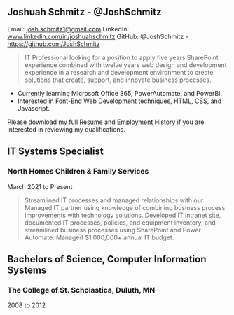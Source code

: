 ## Joshuah Schmitz - @JoshSchmitz

Email: josh.schmitz1@gmail.com
LinkedIn: www.linkedin.com/in/joshuahschmitz
GitHub: @JoshSchmitz - https://github.com/JoshSchmitz

> IT Professional looking for a position to apply five years SharePoint experience combined with twelve years web design and development experience in a research and development environment to create solutions that create, support, and innovate business processes.

- Currently learning Microsoft Office 365, PowerAutomate, and PowerBI.
- Interested in Font-End Web Development techniques, HTML, CSS, and Javascript.

Please download my full [Resume](https://github.com/JoshSchmitz/JoshSchmitz/blob/main/Resume.docx) and [Employment History](https://github.com/JoshSchmitz/JoshSchmitz/blob/main/Employment%20History.docx) if you are interested in reviewing my qualifications.

## IT Systems Specialist
### North Homes Children & Family Services
March 2021 to Present

> Streamlined IT processes and managed relationships with our Managed IT partner using knowledge of combining business process improvements with technology solutions. Developed IT intranet site, documented IT processes, policies, and equipment inventory, and streamlined business processes using SharePoint and Power Automate. Managed $1,000,000+ annual IT budget.

## Bachelors of Science, Computer Information Systems
### The College of St. Scholastica, Duluth, MN
2008 to 2012

<!---
JoshSchmitz/JoshSchmitz is a ✨ special ✨ repository because its `README.md` (this file) appears on your GitHub profile.
You can click the Preview link to take a look at your changes.
--->
